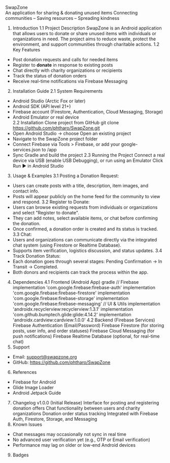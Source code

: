  SwapZone  
An application for sharing & donating unused items
Connecting communities – Saving resources – Spreading kindness
1. Introduction
  1.1 Project Description
SwapZone is an Android application that allows users to donate or share unused items with individuals or organizations in need. The project aims to reduce waste, protect the environment, and support communities through charitable actions.
  1.2 Key Features
- Post donation requests and calls for needed items  
- Register to **donate** in response to existing posts  
- Chat directly with charity organizations or recipients  
- Track the status of donation orders  
- Receive real-time notifications via Firebase Messaging  
2. Installation Guide
  2.1 System Requirements
- Android Studio (Arctic Fox or later)  
- Android SDK (API level 21+)  
- Firebase account (Firestore, Authentication, Cloud Messaging, Storage)  
- Android Emulator or real device  
  2.2 Installation
Clone project from GitHub
git clone https://github.com/phtharo/SwapZone.git
- Open Android Studio → choose Open an existing project
- Navigate to the SwapZone project folder
- Connect Firebase via Tools > Firebase, or add your google-services.json to /app
- Sync Gradle and build the project
2.3 Running the Project
Connect a real device via USB (enable USB Debugging), or run using an Emulator
Click Run ▶ in Android Studio
3. Usage & Examples
  3.1 Posting a Donation Request:
- Users can create posts with a title, description, item images, and contact info.
- Posts will appear publicly on the home feed for the community to view and respond.
  3.2 Register to Donate:
- Users can browse existing requests from individuals or organizations and select "Register to donate".
- They can add notes, select available items, or chat before confirming the donation.
- Once confirmed, a donation order is created and its status is tracked.
  3.3 Chat:
- Users and organizations can communicate directly via the integrated chat system (using Firestore or Realtime Database).
- Supports item verification, logistics discussion, and status updates.
  3.4 Track Donation Status:
- Each donation goes through several stages: Pending Confirmation → In Transit → Completed.
- Both donors and recipients can track the process within the app.
4. Dependencies
4.1 Frontend (Android App)
gradle
// Firebase
implementation 'com.google.firebase:firebase-auth'
implementation 'com.google.firebase:firebase-firestore'
implementation 'com.google.firebase:firebase-storage'
implementation 'com.google.firebase:firebase-messaging'
// UI & Utils
implementation 'androidx.recyclerview:recyclerview:1.3.1'
implementation 'com.github.bumptech.glide:glide:4.14.2'
implementation 'androidx.cardview:cardview:1.0.0'
4.2 Backend (Firebase Services)
Firebase Authentication (Email/Password)
Firebase Firestore (for storing posts, user info, and order statuses)
Firebase Cloud Messaging (for push notifications)
Firebase Realtime Database (optional, for real-time chat)
5. Support
- Email: support@swapzone.org
- GitHub: https://github.com/phtharo/SwapZone
6. References
- Firebase for Android
- Glide Image Loader
- Android Jetpack Guide
7. Changelog
v1.0.0 (Initial Release)
Interface for posting and registering donation offers
Chat functionality between users and charity organizations
Donation order status tracking
Integrated with Firebase Auth, Firestore, Storage, and Messaging
8. Known Issues
- Chat messages may occasionally not sync in real time
- No advanced user verification yet (e.g., OTP or Email verification)
- Performance may lag on older or low-end Android devices
9. Badges
